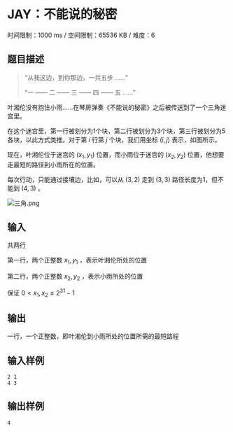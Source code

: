 # JAY：不能说的秘密

时间限制：1000 ms / 空间限制：65536 KB / 难度：6

## 题目描述

> “从我这边，到你那边，一共五步 ……”
>
> “一 —— 二 —— 三 —— 四 —— 五 ……”

叶湘伦没有抱住小雨……在琴房弹奏《不能说的秘密》之后被传送到了一个三角迷宫里。

在这个迷宫里，第一行被划分为1个块，第二行被划分为3个块，第三行被划分为5各块，以此方式类推。对于第 $i$ 行第 $j$ 个块，我们用坐标 $(i, j)$ 表示，如图所示。

现在，叶湘伦位于迷宫的 $(x _ 1, y _ 1)$ 位置，而小雨位于迷宫的 $(x _ 2, y _ 2)$ 位置，他想要走最短的路径到小雨所在的位置。

每次行动，只能通过接壤边，比如，可以从 $(3, 2)$ 走到 $(3, 3)$ 路径长度为1，但不能到 $(4, 3)$ 。

![三角.png](https://s2.loli.net/2023/09/18/4OufWB3RmwhpQP1.png)

## 输入

共两行

第一行，两个正整数 $x _ 1, y _ 1$ ，表示叶湘伦所处的位置

第二行，两个正整数 $x _ 2, y _ 2$ ，表示小雨所处的位置

保证 $0 < x _ 1, x _ 2 \leq 2 ^ {31} - 1$

## 输出

一行，一个正整数，即叶湘伦到小雨所处的位置所需的最短路程

## 输入样例

    2 1
    4 3

## 输出样例

    4
